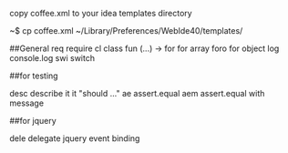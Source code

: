 
copy coffee.xml to your idea templates directory

~$ cp coffee.xml ~/Library/Preferences/WebIde40/templates/

##General 
req    require
cl     class
fun    (...) ->
for    for array
foro   for object
log    console.log
swi    switch

##for testing 

desc   describe
it     it "should ..."
ae     assert.equal
aem    assert.equal with message


##for jquery

dele  delegate jquery event binding

 